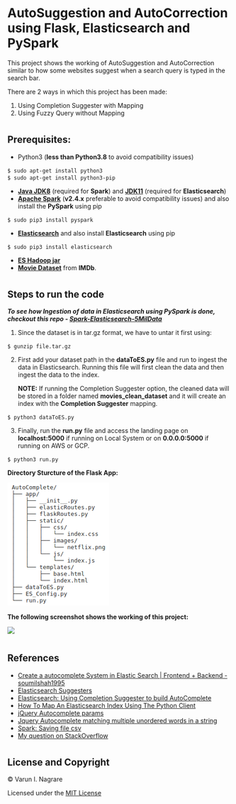 # AutoSuggestion and AutoCorrection using Flask, Elasticsearch and PySpark
This project shows the working of AutoSuggestion and AutoCorrection similar to how some websites suggest when a search query is typed in the search bar.

There are 2 ways in which this project has been made:

1. Using Completion Suggester with Mapping
2. Using Fuzzy Query without Mapping
#
## Prerequisites:
- Python3 (**less than Python3.8** to avoid compatibility issues)
```
$ sudo apt-get install python3
$ sudo apt-get install python3-pip
```
- [**Java JDK8**](https://jdk.java.net/) (required for **Spark**) and [**JDK11**](https://jdk.java.net/) (required for **Elasticsearch**)
- [**Apache Spark**](https://spark.apache.org/downloads.html) (**v2.4.x** preferable to avoid compatibility issues) and also install the **PySpark** using pip
```
$ sudo pip3 install pyspark
```
- [**Elasticsearch**](https://www.elastic.co/downloads/elasticsearch) and also install **Elasticsearch** using pip
```
$ sudo pip3 install elasticsearch
```
- [**ES Hadoop jar**](https://www.elastic.co/downloads/hadoop)
- [**Movie Dataset**](https://datasets.imdbws.com/title.basics.tsv.gz) from **IMDb**.
#
## Steps to run the code
***To see how Ingestion of data in Elasticsearch using PySpark is done, checkout this repo - [Spark-Elasticsearch-5MilData](https://github.com/Wolvarun9295/Spark-Elasticsearch-5MilData)***
1. Since the dataset is in tar.gz format, we have to untar it first using:
```
$ gunzip file.tar.gz
```
2. First add your dataset path in the **dataToES.py** file and run to ingest the data in Elasticsearch. Running this file will first clean the data and then ingest the data to the index.

    **NOTE:** If running the Completion Suggester option, the cleaned data will be stored in a folder named **movies_clean_dataset**  and it will create an index with the **Completion Suggester** mapping.
```
$ python3 dataToES.py
```
3. Finally, run the **run.py** file and access the landing page on **localhost:5000** if running on Local System or on **0.0.0.0:5000** if running on AWS or GCP.
```
$ python3 run.py
```

**Directory Sturcture of the Flask App:**

<img src=Screenshots/dirStructure.png height=”100”>

**The following screenshot shows the working of this project:**

<img src=Screenshots/autocomplete.gif height=”100”>

#
## References
- [Create a autocomplete System in Elastic Search | Frontend + Backend - soumilshah1995](https://youtu.be/gDOu_Su1GqY)
- [Elasticsearch Suggesters](https://www.elastic.co/guide/en/elasticsearch/reference/current/search-suggesters.html#phrase-suggester)
- [Elasticsearch: Using Completion Suggester to build AutoComplete](https://medium.com/@taranjeet/elasticsearch-using-completion-suggester-to-build-autocomplete-e9c120cf6d87)
- [How To Map An Elasticsearch Index Using The Python Client](https://kb.objectrocket.com/elasticsearch/how-to-map-an-elasticsearch-index-using-the-python-client-266)
- [jQuery Autocomplete params](https://github.com/devbridge/jQuery-Autocomplete)
- [Jquery Autocomplete matching multiple unordered words in a string
](https://stackoverflow.com/questions/19084976/jquery-autocomplete-matching-multiple-unordered-words-in-a-string)
- [Spark: Saving file csv](https://www.edureka.co/community/47267/spark-saving-file-csv)
- [My question on StackOverflow](https://stackoverflow.com/questions/64588218/jquery-autocomplete-ajax-not-working-for-autocorrection-when-wrong-input-is-give)

#
## License and Copyright

© Varun I. Nagrare

Licensed under the [MIT License](LICENSE)